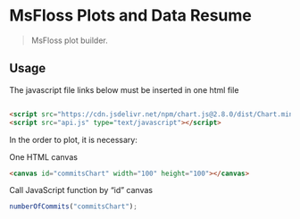 # MsFloss Plots and Data Resume

> MsFloss plot builder.

## Usage
The javascript file links below must be inserted in one html file
```html

<script src="https://cdn.jsdelivr.net/npm/chart.js@2.8.0/dist/Chart.min.js"></script>
<script src="api.js" type="text/javascript"></script>
```
In the order to plot, it is necessary:

One HTML canvas
```HTML
<canvas id="commitsChart" width="100" height="100"></canvas>
```

Call JavaScript function by “id” canvas 
```js
numberOfCommits("commitsChart");
```
